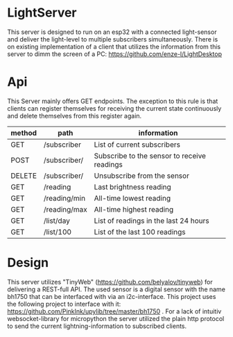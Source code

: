 # LightServer
This server is designed to run on an esp32 with a connected light-sensor and deliver the light-level to multiple 
subscribers simultaneously. There is on existing implementation of a client that utilizes the information from this
server to dimm the screen of a PC: https://github.com/enze-l/LightDesktop

# Api

This Server mainly offers GET endpoints. The exception to this rule is that clients can register themselves for
receiving the current state continuously and delete themselves from this register again. 

| method | path             | information                                 |
|--------|------------------|---------------------------------------------|
| GET    | /subscriber      | List of current subscribers                 |         
| POST   | /subscriber/<ip> | Subscribe to the sensor to receive readings |         
| DELETE | /subscriber/<ip> | Unsubscribe from the sensor                 |
| GET    | /reading         | Last brightness reading                     |         
| GET    | /reading/min     | All-time lowest reading                     |         
| GET    | /reading/max     | All-time highest reading                    |         
| GET    | /list/day        | List of readings in the last 24 hours       |         
| GET    | /list/100        | List of the last 100 readings               |         


# Design
This server utilizes "TinyWeb" (https://github.com/belyalov/tinyweb) for delivering a REST-full API. The used sensor
is a digital sensor with the name bh1750 that can be interfaced with via an i2c-interface. This project uses the
following project to interface with it: https://github.com/PinkInk/upylib/tree/master/bh1750 .
For a lack of intuitiv websocket-library for micropython the server utilized the plain http protocol to send the
current lightning-information to subscribed clients.
